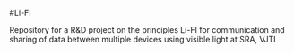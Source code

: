 #Li-Fi

Repository for a R&D project on the principles Li-FI for communication and sharing of data between multiple devices using visible light at SRA, VJTI